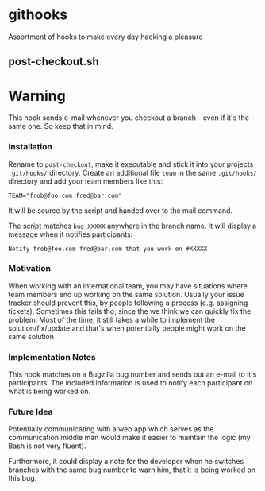 githooks
========

Assortment of hooks to make every day hacking a pleasure

post-checkout.sh
----------------

# Warning
This hook sends e-mail whenever you checkout a branch - even if it's the
same one. So keep that in mind.

### Installation

Rename to `post-checkout`, make it executable and stick it into your
projects `.git/hooks/` directory. Create an additional file `team` in
the same `.git/hooks/` directory and add your team members like this:

    TEAM="frob@foo.com fred@bar.com"

It will be source by the script and handed over to the mail command.

The script matches `bug_XXXXX` anywhere in the branch name. It will
display a message when it notifies participants:

    Notify frob@foo.com fred@bar.com that you work on #XXXXX


### Motivation

When working with an international team, you may have situations where
team members end up working on the same solution. Usually your issue
tracker should prevent this, by people following a process (e.g.
assigning tickets).
Sometimes this fails tho, since the we think we can quickly fix the
problem. Most of the time, it still takes a while to implement the
solution/fix/update and that's when potentially people might work on
the same solution

### Implementation Notes

This hook matches on a Bugzilla bug number and sends out an e-mail to
it's participants. The included information is used to notify each
participant on what is being worked on.

### Future Idea

Potentially communicating with a web app which serves as the
communication middle man would make it easier to maintain the logic (my
Bash is not very fluent).

Furthermore, it could display a note for the developer when he switches
branches with the same bug number to warn him, that it is being worked
on this bug.
